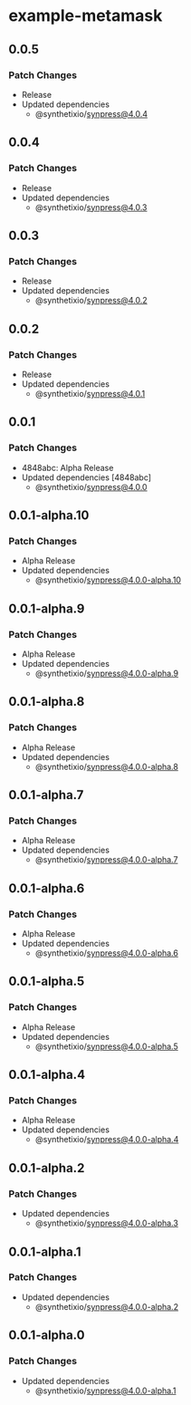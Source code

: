 # example-metamask

## 0.0.5

### Patch Changes

- Release
- Updated dependencies
  - @synthetixio/synpress@4.0.4

## 0.0.4

### Patch Changes

- Release
- Updated dependencies
  - @synthetixio/synpress@4.0.3

## 0.0.3

### Patch Changes

- Release
- Updated dependencies
  - @synthetixio/synpress@4.0.2

## 0.0.2

### Patch Changes

- Release
- Updated dependencies
  - @synthetixio/synpress@4.0.1

## 0.0.1

### Patch Changes

- 4848abc: Alpha Release
- Updated dependencies [4848abc]
  - @synthetixio/synpress@4.0.0

## 0.0.1-alpha.10

### Patch Changes

- Alpha Release
- Updated dependencies
  - @synthetixio/synpress@4.0.0-alpha.10

## 0.0.1-alpha.9

### Patch Changes

- Alpha Release
- Updated dependencies
  - @synthetixio/synpress@4.0.0-alpha.9

## 0.0.1-alpha.8

### Patch Changes

- Alpha Release
- Updated dependencies
  - @synthetixio/synpress@4.0.0-alpha.8

## 0.0.1-alpha.7

### Patch Changes

- Alpha Release
- Updated dependencies
  - @synthetixio/synpress@4.0.0-alpha.7

## 0.0.1-alpha.6

### Patch Changes

- Alpha Release
- Updated dependencies
  - @synthetixio/synpress@4.0.0-alpha.6

## 0.0.1-alpha.5

### Patch Changes

- Alpha Release
- Updated dependencies
  - @synthetixio/synpress@4.0.0-alpha.5

## 0.0.1-alpha.4

### Patch Changes

- Alpha Release
- Updated dependencies
  - @synthetixio/synpress@4.0.0-alpha.4

## 0.0.1-alpha.2

### Patch Changes

- Updated dependencies
  - @synthetixio/synpress@4.0.0-alpha.3

## 0.0.1-alpha.1

### Patch Changes

- Updated dependencies
  - @synthetixio/synpress@4.0.0-alpha.2

## 0.0.1-alpha.0

### Patch Changes

- Updated dependencies
  - @synthetixio/synpress@4.0.0-alpha.1
